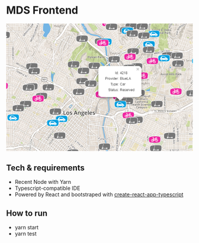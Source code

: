 # MDS Frontend

![Screenshot UI](screenshot.png)

## Tech & requirements

* Recent Node with Yarn
* Typescript-compatible IDE
* Powered by React and bootstraped with [create-react-app-typescript](https://github.com/wmonk/create-react-app-typescript/tree/master/template)

## How to run

* yarn start
* yarn test
